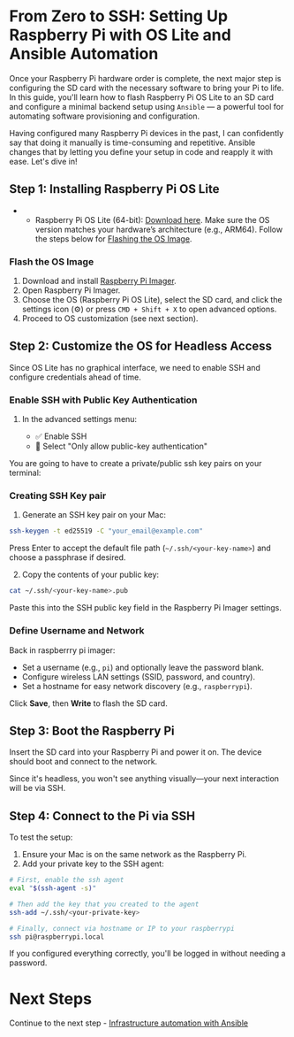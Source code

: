 # From Zero to SSH: Setting Up Raspberry Pi with OS Lite and Ansible Automation

Once your Raspberry Pi hardware order is complete, the next major step is configuring the SD card with the necessary software to bring your Pi to life. In this guide, you'll learn how to flash Raspberry Pi OS Lite to an SD card and configure a minimal backend setup using `Ansible` — a powerful tool for automating software provisioning and configuration.

Having configured many Raspberry Pi devices in the past, I can confidently say that doing it manually is time-consuming and repetitive. Ansible changes that by letting you define your setup in code and reapply it with ease. Let's dive in!

## Step 1: Installing Raspberry Pi OS Lite

* * Raspberry Pi OS Lite (64-bit): [Download here](https://downloads.raspberrypi.com/raspios_lite_arm64/images/raspios_lite_arm64-2025-05-13/2025-05-13-raspios-bookworm-arm64-lite.img.xz). Make sure the OS version matches your hardware’s architecture (e.g., ARM64). Follow the steps below for [Flashing the OS Image](#flash-the-os-image).

### Flash the OS Image

1. Download and install [Raspberry Pi Imager](https://www.raspberrypi.com/software/).
2. Open Raspberry Pi Imager.
3. Choose the OS (Raspberry Pi OS Lite), select the SD card, and click the settings icon (⚙️) or press `CMD + Shift + X` to open advanced options.
4. Proceed to OS customization (see next section).

## Step 2: Customize the OS for Headless Access

Since OS Lite has no graphical interface, we need to enable SSH and configure credentials ahead of time.

### Enable SSH with Public Key Authentication

1. In the advanced settings menu:

   * ✅ Enable SSH
   * 🔘 Select "Only allow public-key authentication"

You are going to have to create a private/public ssh key pairs on your terminal: 

### Creating SSH Key pair

1. Generate an SSH key pair on your Mac:

```bash
ssh-keygen -t ed25519 -C "your_email@example.com"
```

Press Enter to accept the default file path (`~/.ssh/<your-key-name>`) and choose a passphrase if desired.

2. Copy the contents of your public key:

```bash
cat ~/.ssh/<your-key-name>.pub
```

Paste this into the SSH public key field in the Raspberry Pi Imager settings.

### Define Username and Network

Back in raspberrry pi imager: 

* Set a username (e.g., `pi`) and optionally leave the password blank.
* Configure wireless LAN settings (SSID, password, and country).
* Set a hostname for easy network discovery (e.g., `raspberrypi`).

Click **Save**, then **Write** to flash the SD card.

## Step 3: Boot the Raspberry Pi

Insert the SD card into your Raspberry Pi and power it on. The device should boot and connect to the network.

Since it's headless, you won't see anything visually—your next interaction will be via SSH.

## Step 4: Connect to the Pi via SSH

To test the setup:

1. Ensure your Mac is on the same network as the Raspberry Pi.
2. Add your private key to the SSH agent:

```bash
# First, enable the ssh agent
eval "$(ssh-agent -s)" 

# Then add the key that you created to the agent
ssh-add ~/.ssh/<your-private-key>

# Finally, connect via hostname or IP to your raspberrypi
ssh pi@raspberrypi.local
```

If you configured everything correctly, you'll be logged in without needing a password.

# Next Steps

Continue to the next step - [Infrastructure automation with Ansible](../ansible-configurations/README.md)